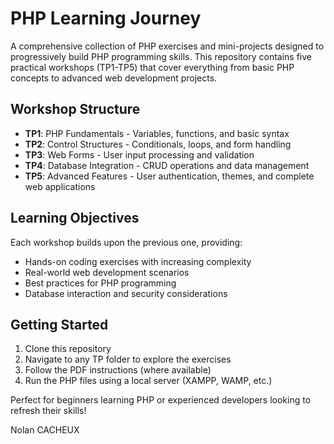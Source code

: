 # PHP Learning Journey

A comprehensive collection of PHP exercises and mini-projects designed to progressively build PHP programming skills. This repository contains five practical workshops (TP1-TP5) that cover everything from basic PHP concepts to advanced web development projects.

## Workshop Structure

- **TP1**: PHP Fundamentals - Variables, functions, and basic syntax
- **TP2**: Control Structures - Conditionals, loops, and form handling
- **TP3**: Web Forms - User input processing and validation
- **TP4**: Database Integration - CRUD operations and data management
- **TP5**: Advanced Features - User authentication, themes, and complete web applications

## Learning Objectives

Each workshop builds upon the previous one, providing:
- Hands-on coding exercises with increasing complexity
- Real-world web development scenarios
- Best practices for PHP programming
- Database interaction and security considerations

## Getting Started

1. Clone this repository
2. Navigate to any TP folder to explore the exercises
3. Follow the PDF instructions (where available)
4. Run the PHP files using a local server (XAMPP, WAMP, etc.)

Perfect for beginners learning PHP or experienced developers looking to refresh their skills!

Nolan CACHEUX

